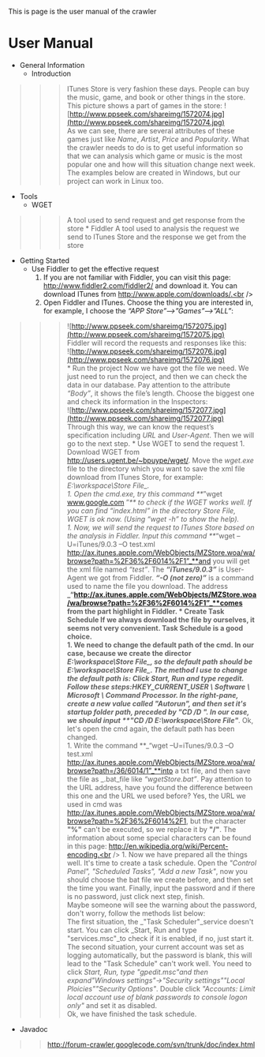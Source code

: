 This is page is the user manual of the crawler

# User Manual #
  * General Information
    * Introduction
> > > ITunes Store is very fashion these days. People can buy the music, game, and book or other things in the store. This picture shows a part of games in the store:
> > > ![http://www.ppseek.com/shareimg/1572074.jpg](http://www.ppseek.com/shareimg/1572074.jpg)<br />
> > > As we can see, there are several attributes of these games just like _Name_, _Artist_, _Price_ and _Popularity_. What the crawler needs to do is to get useful information so that we can analysis which game or music is the most popular one and how will this situation change next week. The examples below are created in Windows, but our project can work in Linux too.

  * Tools
    * WGET
> > > A tool used to send request and get response from the store
    * Fiddler
> > > A tool used to analysis the request we send to ITunes Store and the response we get from the store
  * Getting Started
    * Use Fiddler to get the effective request
      1. If you are not familiar with Fiddler, you can visit this page: http://www.fiddler2.com/fiddler2/ and download it. You can download ITunes from http://www.apple.com/downloads/.<br />
      1. Open Fiddler and ITunes. Choose the thing you are interested in, for example, I choose the _“APP Store”-->”Games”-->”ALL”_:<br />
> > > ![http://www.ppseek.com/shareimg/1572075.jpg](http://www.ppseek.com/shareimg/1572075.jpg)<br />
> > > Fiddler will record the requests and responses like this:<br />
> > > ![http://www.ppseek.com/shareimg/1572076.jpg](http://www.ppseek.com/shareimg/1572076.jpg)<br />
    * Run the project
> > > Now we have got the file we need. We just need to run the project, and then we can check the data in our database.
> > > Pay attention to the attribute _“Body”_, it shows the file’s length. Choose the biggest one and check its information in the Inspectors:<br />
> > > ![http://www.ppseek.com/shareimg/1572077.jpg](http://www.ppseek.com/shareimg/1572077.jpg)<br />
> > > Through this way, we can know the request’s specification including _URL_ and _User-Agent_. Then we will go to the next step.
    * Use WGET to send the request
      1. Download WGET from http://users.ugent.be/~bpuype/wget/. Move the _wget.exe_ file to the directory which you want to save the xml file download from ITunes Store, for example: _E:\workspace\Store File\_.<br />
      1. Open the _cmd.exe_, try this command **_”wget www.google.com ”_** to check if the WGET works well. If you can find _“index.html”_ in the directory _Store File_, WGET is ok now. (Using _“wget -h”_ to show the help).<br />
      1. Now, we will send the request to ITunes Store based on the analysis in Fiddler. Input this command **_“wget –U=iTunes/9.0.3 –O test.xml http://ax.itunes.apple.com/WebObjects/MZStore.woa/wa/browse?path=%2F36%2F6014%2F1”_**and you will get the xml file named _“test”_. The **_“iTunes/9.0.3”_** is User-Agent we got from Fiddler. **_“-O (not zero)”_** is a command used to name the file you download. The address **_“http://ax.itunes.apple.com/WebObjects/MZStore.woa/wa/browse?path=%2F36%2F6014%2F1”_**comes from the part highlight in Fiddler.
    * Create Task Schedule
> > > If we always download the file by ourselves, it seems not very convenient. Task Schedule is a good choice. <br />
      1. We need to change the default path of the cmd. In our case, because we create the director _E:\workspace\Store File\_, so the default path should be _E:\workspace\Store File\_. The method I use to change the default path is:  _Click Start, Run and type regedit_. Follow these steps:_HKEY\_CURRENT\_USER \ Software \ Microsoft \ Command Processor. In the right-pane, create a new value called "Autorun", and then set it's startup folder path, preceded by "CD /D "_. In our case, we should input **_"CD /D E:\workspace\Store File\"_**. Ok, let's open the cmd again, the default path has been changed.<br />
      1. Write the command **_“wget –U=iTunes/9.0.3 –O test.xml http://ax.itunes.apple.com/WebObjects/MZStore.woa/wa/browse?path=/36/6014/1”_**into a txt file, and then save the file as _.bat_file like _“wgetStore.bat”_.      Pay attention to the URL address, have you found the difference between this one and the URL we used before? Yes, the URL we used in cmd was http://ax.itunes.apple.com/WebObjects/MZStore.woa/wa/browse?path=%2F36%2F6014%2F1, but the character **"%"** can't be executed, so we replace it by **"/"**. The information about some special characters can be found in this page: http://en.wikipedia.org/wiki/Percent-encoding.<br />
      1. Now we have prepared all the things well. It's time to create a task schedule. Open the _"Control Panel", "Scheduled Tasks", "Add a new Task"_, now you should choose the bat file we create before, and then set the time you want. Finally, input the password and if there is no password, just click next step, finish. <br />
> > > Maybe someone will see the warning about the password, don't worry, follow the methods list below:<br />
> > > The first situation,  the _"Task Scheduler"_service doesn't start. You can click _Start, Run and type "services.msc"_to check if it is enabled, if no, just start it.<br />
> > > The second situation, your current account was set as logging automatically, but the password is blank, this will lead to the "Task Schedule" can't work well. You need to click _Start, Run, type "gpedit.msc"_and then expand_"Windows settings"->"Security settings""Local Ploicies""Security Options"_. Double click _"Accounts: Limit local account use of blank passwords to console logon only"_ and set it as disabled.<br />
> > > Ok, we have finished the task schedule.
  * Javadoc

> > http://forum-crawler.googlecode.com/svn/trunk/doc/index.html